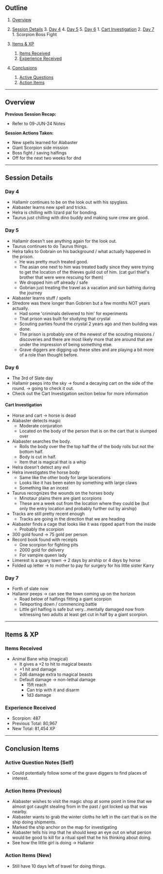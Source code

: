 ## Outline
1. [Overview](Overview)
4. [Session Details](#session-details)
	3. [Day 4](#Day-4)
	4. [Day 5](#Day-5)
	5. [Day 6](#Day-6)
		1. [Cart Investigation](#cart-investerigation)
	2. [Day 7](#Day-7)
		1. Scorpion Boss Fight

5. [Items & XP](#items--xp)
	1. [Items Received](#items-received)
	2. [Experience Received](#experience-received)
6. [Conclusions](#conclusion-items)
	1. [Active Questions](#active-question-notes-self)
	2. [Action Items](#action-items-(previous))
______________________________
## Overview
**Previous Session Recap:**
- Refer to 09-JUN-24 Notes

**Session Actions Taken:**
- New spells learned for Alabaster
- Giant Scorpion side mission
- Boss fight / saving halfings 
- Off for the next two weeks for dnd
_____________________________________
## Session Details
### Day 4
- Hallamir continues to be on the look out with his spyglass.
- Alabaster learns new spell and tricks.
- Helra is chilling with lizard pal for bonding.
- Taurus just chilling with dino buddy and making sure crew are good.
### Day 5
- Hallamir doesn't see anything again for the look out.
- Taurus continues to do Taurus things.
- Helra talks to Gobrain on his background / what actually happened in the prison.
	- He was pretty much treated good.
	- The asian one next to him was treated badly since they were trying to get the location of the thieves guild out of him. (cat gurl thief's brother that were were rescuing for them)
	- We dropped him off already / safe
	- Gobrian just treating the travel as a vacation and sun bathing during the journey
- Alabaster learns stuff / spells
- Stredore was there longer than Gobrien but a few months NOT years actually.
	- Had some 'criminals delivered to him' for experiments
	- That prison was built for studying that crystal 
	- Scouting parties found the crystal 2 years ago and then building was done. 
	- The prison is probably one of the newest of the scouting missions / discoveries and there are most likely more that are around that are under the impression of being something else. 
	- Grave diggers are digging up these sites and are playing a bit more of a role than thought before.
### Day 6
- The 3rd of Slate day
- Hallamir peeps into the sky -> found a decaying cart on the side of the round. -> going to check it out. 
- Check out the Cart Investigation section below for more information
#### Cart Investigation
- Horse and cart -> horse is dead
- Alabaster detects magic
	- Moderate conjuration
	- Located on the body of the person that is on the cart that is slumped over
- Alabaster searches the body.
	- Rolls the body over the the top half the of the body rolls but not the bottom half.
	- Body is cut in half. 
	- Item that is magical that is a whip
- Helra doesn't detect any evil
- Helra investigates the horse body
	- Same like the other body for large lacerations 
	- Looks like it has been eaten by something with large claws
	- Something like an incest 
- Taurus recognizes the wounds on the horses body
	- Minotaur plains there are giant scorpions 
	- These are a week out from the location where they could be (but only the entry location and probably further out by airship)
- Tracks are still pretty recent enough
	- Tracks are going in the direction that we are heading
- Alabaster finds a cage that looks like it was ripped apart from the inside
	- Probably the scorpion 
- 300 gold found -> 75 gold per person
- Record book found with receipts 
	- One scorpion for fighting pits 
	- 2000 gold for delivery
	- For vampire queen lady
- Limerest is a quary town -> 2 days by airship or 4 days by horse
- Folded up letter -> to mother to pay for surgery for his little sister Karry 
### Day 7
- Forth of slate now
- Hallamir peeps -> can see the town coming up on the horizon 
	- Road below of halfings fitting a giant scorpion 
	- Teleporting down / commencing battle
	- Little girl halfing is safe but very...mentally damaged now from witnessing two adults at least get cut in half by a giant scorpion. 
___________________________________________
## Items & XP
### Items Received
-  Animal Bane whip (magical)
	- It gives a +2 to hit to magical beasts
	- +1 hit and damage
	- 2d6 damage extra to magical beasts
	- Default damage -> non-lethal damage
		- 15ft reach 
		- Can trip with it and disarm
		- 1d3 damage
### Experience Received
- Scorpion: 487
- Previous Total: 80,967
- New Total: 81,454 XP
_________________________________
## Conclusion Items
### Active Question Notes (Self)
- Could potentially follow some of the grave diggers to find places of interest.

### Action Items (Previous)
- Alabaster wishes to visit the magic shop at some point in time that we almost got caught stealing from in the past / got locked up that was nearby.
- Alabaster wants to grab the winter cloths he left in the cart that is on the ship doing shipments.
- Marked the ship anchor on the map for investigating 
- Alabaster tells his imp that he should keep an eye out on what person would be good to kill for a ritual spell that he his thinking about doing. 
- See how the little girl is doing -> Hallamir
### Action Items (New)
- Still have 10 days left of travel for doing things.